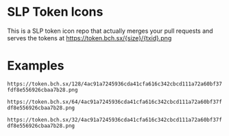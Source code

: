 # SLP Token Icons

This is a SLP token icon repo that actually merges your pull requests and serves the tokens at https://token.bch.sx/{size}/{txid}.png

# Examples

`https://token.bch.sx/128/4ac91a7245936cda41cfa616c342cbcd111a72a60bf37fdf8e556926cbaa7b28.png`

`https://token.bch.sx/64/4ac91a7245936cda41cfa616c342cbcd111a72a60bf37fdf8e556926cbaa7b28.png`

`https://token.bch.sx/32/4ac91a7245936cda41cfa616c342cbcd111a72a60bf37fdf8e556926cbaa7b28.png`